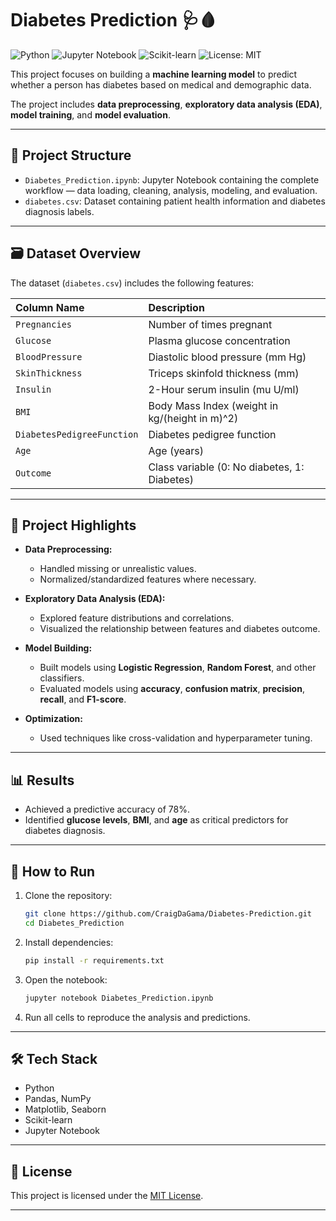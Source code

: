 # Diabetes Prediction 🩺🩸

![Python](https://img.shields.io/badge/Python-3.10-blue.svg)
![Jupyter Notebook](https://img.shields.io/badge/Jupyter-Notebook-orange.svg)
![Scikit-learn](https://img.shields.io/badge/Scikit--learn-ML-informational)
![License: MIT](https://img.shields.io/badge/License-MIT-green.svg)


This project focuses on building a **machine learning model** to predict whether a person has diabetes based on medical and demographic data.

The project includes **data preprocessing**, **exploratory data analysis (EDA)**, **model training**, and **model evaluation**.

---

## 📂 Project Structure

- `Diabetes_Prediction.ipynb`: Jupyter Notebook containing the complete workflow — data loading, cleaning, analysis, modeling, and evaluation.
- `diabetes.csv`: Dataset containing patient health information and diabetes diagnosis labels.

---

## 🗃️ Dataset Overview

The dataset (`diabetes.csv`) includes the following features:

| Column Name | Description |
|:------------|:------------|
| `Pregnancies` | Number of times pregnant |
| `Glucose` | Plasma glucose concentration |
| `BloodPressure` | Diastolic blood pressure (mm Hg) |
| `SkinThickness` | Triceps skinfold thickness (mm) |
| `Insulin` | 2-Hour serum insulin (mu U/ml) |
| `BMI` | Body Mass Index (weight in kg/(height in m)^2) |
| `DiabetesPedigreeFunction` | Diabetes pedigree function |
| `Age` | Age (years) |
| `Outcome` | Class variable (0: No diabetes, 1: Diabetes) |

---

## 🔎 Project Highlights

- **Data Preprocessing:**
  - Handled missing or unrealistic values.
  - Normalized/standardized features where necessary.

- **Exploratory Data Analysis (EDA):**
  - Explored feature distributions and correlations.
  - Visualized the relationship between features and diabetes outcome.

- **Model Building:**
  - Built models using **Logistic Regression**, **Random Forest**, and other classifiers.
  - Evaluated models using **accuracy**, **confusion matrix**, **precision**, **recall**, and **F1-score**.

- **Optimization:**
  - Used techniques like cross-validation and hyperparameter tuning.

---

## 📊 Results

- Achieved a predictive accuracy of 78%.
- Identified **glucose levels**, **BMI**, and **age** as critical predictors for diabetes diagnosis.

---

## 🚀 How to Run

1. Clone the repository:
   ```bash
   git clone https://github.com/CraigDaGama/Diabetes-Prediction.git
   cd Diabetes_Prediction
   ```

2. Install dependencies:
   ```bash
   pip install -r requirements.txt
   ```

3. Open the notebook:
   ```bash
   jupyter notebook Diabetes_Prediction.ipynb
   ```

4. Run all cells to reproduce the analysis and predictions.

---

## 🛠️ Tech Stack

- Python
- Pandas, NumPy
- Matplotlib, Seaborn
- Scikit-learn
- Jupyter Notebook

---

## 📄 License

This project is licensed under the [MIT License](LICENSE).

---




